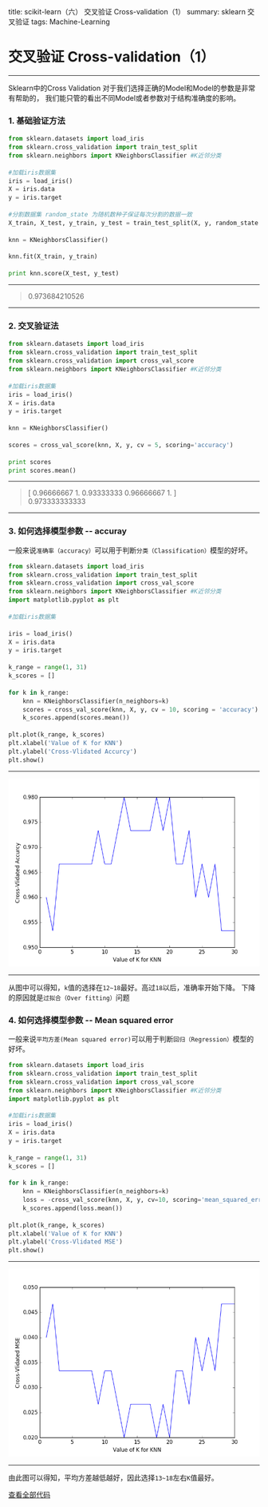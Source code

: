 title: scikit-learn（六） 交叉验证 Cross-validation（1）
summary: sklearn 交叉验证
tags: Machine-Learning

# 交叉验证 Cross-validation（1）
***
Sklearn中的Cross Validation 对于我们选择正确的Model和Model的参数是非常有帮助的，
我们能只管的看出不同Model或者参数对于结构准确度的影响。

### 1. 基础验证方法
```python
from sklearn.datasets import load_iris
from sklearn.cross_validation import train_test_split
from sklearn.neighbors import KNeighborsClassifier #K近邻分类

#加载iris数据集
iris = load_iris()
X = iris.data
y = iris.target

#分割数据集 random_state 为随机数种子保证每次分割的数据一致
X_train, X_test, y_train, y_test = train_test_split(X, y, random_state = 4)

knn = KNeighborsClassifier()

knn.fit(X_train, y_train)

print knn.score(X_test, y_test)
```
***
> 0.973684210526
***

### 2. 交叉验证法
```python
from sklearn.datasets import load_iris
from sklearn.cross_validation import train_test_split
from sklearn.cross_validation import cross_val_score
from sklearn.neighbors import KNeighborsClassifier #K近邻分类

#加载iris数据集
iris = load_iris()
X = iris.data
y = iris.target

knn = KNeighborsClassifier()

scores = cross_val_score(knn, X, y, cv = 5, scoring='accuracy')

print scores
print scores.mean()
```
***
>  [ 0.96666667  1.          0.93333333  0.96666667  1.        ]  
0.973333333333
***

### 3. 如何选择模型参数 -- accuray

一般来说`准确率（accuracy）`可以用于判断`分类（Classification）`模型的好坏。
```python
from sklearn.datasets import load_iris
from sklearn.cross_validation import train_test_split
from sklearn.cross_validation import cross_val_score
from sklearn.neighbors import KNeighborsClassifier #K近邻分类
import matplotlib.pyplot as plt

#加载iris数据集

iris = load_iris()
X = iris.data
y = iris.target

k_range = range(1, 31)
k_scores = []

for k in k_range:
    knn = KNeighborsClassifier(n_neighbors=k)
    scores = cross_val_score(knn, X, y, cv = 10, scoring = 'accuracy')
    k_scores.append(scores.mean())

plt.plot(k_range, k_scores)
plt.xlabel('Value of K for KNN')
plt.ylabel('Cross-Vlidated Accurcy')
plt.show()
```
***
![datasets](../static/images/machine-learning/f6_1.png)
***
从图中可以得知，`k`值的选择在`12~18`最好。高过`18`以后，准确率开始下降。
下降的原因就是`过拟合（Over fitting）`问题

### 4. 如何选择模型参数 -- Mean squared error
一般来说`平均方差(Mean squared error)`可以用于判断`回归（Regression）`模型的好坏。
```python
from sklearn.datasets import load_iris
from sklearn.cross_validation import train_test_split
from sklearn.cross_validation import cross_val_score
from sklearn.neighbors import KNeighborsClassifier #K近邻分类
import matplotlib.pyplot as plt

#加载iris数据集
iris = load_iris()
X = iris.data
y = iris.target

k_range = range(1, 31)
k_scores = []

for k in k_range:
    knn = KNeighborsClassifier(n_neighbors=k)
    loss = -cross_val_score(knn, X, y, cv=10, scoring='mean_squared_error')
    k_scores.append(loss.mean())

plt.plot(k_range, k_scores)
plt.xlabel('Value of K for KNN')
plt.ylabel('Cross-Vlidated MSE')
plt.show()
```
***
![datasets](../static/images/machine-learning/f6_2.png)
***
由此图可以得知，平均方差越低越好，因此选择`13~18`左右`K`值最好。

[查看全部代码](https://github.com/lxy-kyb/scikit-learn-tutorial/blob/master/cross-validation-1.py)